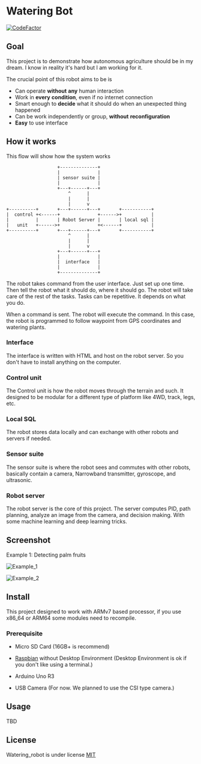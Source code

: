 # Watering Bot

[![CodeFactor](https://www.codefactor.io/repository/github/kanokkorn/watering_robot/badge)](https://www.codefactor.io/repository/github/kanokkorn/watering_robot)

## Goal

This project is to demonstrate how autonomous agriculture should be in my dream. I know in reality it's hard but I am working for it.

The crucial point of this robot aims to be is

* Can operate __without__ __any__ human interaction
* Work in __every__ __condition__, even if no internet connection
* Smart enough to __decide__ what it should do when an unexpected thing happened
* Can be work independently or group, __without__ __reconfiguration__
* __Easy__ to use interface

## How it works

This flow will show how the system works

```text
                   +--------------+
                   |              |
                   | sensor suite |
                   |              |
                   +---+------+---+
                       ^      |
                       |      |
                       |      v
+----------+       +---+------+---+       +-----------+
|  control +<------+              +------>+           |
|          |       | Robot Server |       | local sql |
|   unit   +------>+              +<------+           |
+----------+       +---+------+---+       +-----------+
                       ^      |
                       |      |
                       |      v
                   +---+------+---+
                   |              |
                   |  interface   |
                   |              |
                   +--------------+
```

The robot takes command from the user interface. Just set up one time. Then tell the robot what it should do, where it should go. The robot will take care of the rest of the tasks. Tasks can be repetitive. It depends on what you do.

When a command is sent. The robot will execute the command. In this case, the robot is programmed to follow waypoint from GPS coordinates and watering plants.

### Interface

The interface is written with HTML and host on the robot server. So you don't have to install anything on the computer.

### Control unit

The Control unit is how the robot moves through the terrain and such. It designed to be modular for a different type of platform like 4WD, track, legs, etc.

### Local SQL

The robot stores data locally and can exchange with other robots and servers if needed.

### Sensor suite

The sensor suite is where the robot sees and commutes with other robots, basically contain a camera, Narrowband transmitter, gyroscope, and ultrasonic.

### Robot server

The robot server is the core of this project. The server computes PID, path planning, analyze an image from the camera, and decision making. With some machine learning and deep learning tricks.

## Screenshot

Example 1: Detecting palm fruits

![Example_1](./images/screenshot_1.jpg)

![Example_2](./images/screenshot_2.jpg)

## Install

This project designed to work with ARMv7 based processor, if you use x86_64 or ARM64 some modules need to recompile.

### Prerequisite

* Micro SD Card (16GB+ is recommend)

* [Raspbian](https://www.raspberrypi.org/downloads/raspbian/) without Desktop Environment (Desktop Environment is ok if you don't like using a terminal.)

* Arduino Uno R3

* USB Camera (For now. We planned to use the CSI type camera.)

## Usage

TBD

## License

Watering_robot is under license [MIT](https://github.com/kanokkorn/watering_robot/blob/master/LICENSE)
